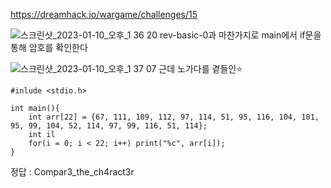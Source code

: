 <https://dreamhack.io/wargame/challenges/15>

![스크린샷_2023-01-10_오후_1 36 20](https://github.com/king-raccoon/write-up/assets/78426205/10889bcc-be09-4681-be68-96548612c3ec)
rev-basic-0과 마찬가지로 main에서 if문을 통해 암호를 확인한다

![스크린샷_2023-01-10_오후_1 37 07](https://github.com/king-raccoon/write-up/assets/78426205/0100f59c-b017-4879-b100-c06f8fe6dc57)
근데 노가다를 곁들인⭐️

```
#inlude <stdio.h>

int main(){
    int arr[22] = {67, 111, 109, 112, 97, 114, 51, 95, 116, 104, 101, 95, 99, 104, 52, 114, 97, 99, 116, 51, 114};
    int il
    for(i = 0; i < 22; i++) print("%c", arr[i]);
}
```

정답 : Compar3_the_ch4ract3r
